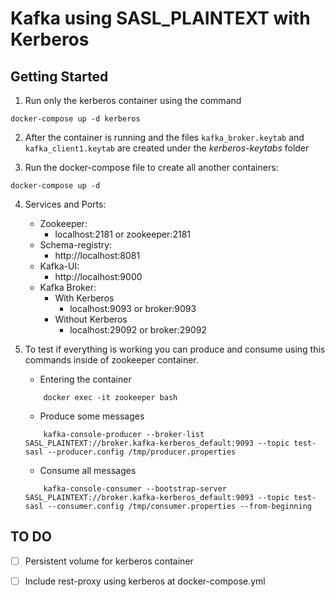 # Kafka using SASL_PLAINTEXT with Kerberos

## Getting Started

1. Run only the kerberos container using the command
```
docker-compose up -d kerberos
```

2. After the container is running and the files `kafka_broker.keytab` and `kafka_client1.keytab` are created under the *kerberos-keytabs* folder

3. Run the docker-compose file to create all another containers:
```
docker-compose up -d
```

4. Services and Ports:

    - Zookeeper: 
        - localhost:2181 or zookeeper:2181
    - Schema-registry:
        - http://localhost:8081
    - Kafka-UI:
        - http://localhost:9000
    - Kafka Broker:
        * With Kerberos
            - localhost:9093 or broker:9093
        * Without Kerberos
            - localhost:29092 or broker:29092

5. To test if everything is working you can produce and consume using this commands inside of zookeeper container.
    * Entering the container
    ```
        docker exec -it zookeeper bash
    ```
    * Produce some messages
    ```
        kafka-console-producer --broker-list SASL_PLAINTEXT://broker.kafka-kerberos_default:9093 --topic test-sasl --producer.config /tmp/producer.properties
    ```
    * Consume all messages
    ```
        kafka-console-consumer --bootstrap-server SASL_PLAINTEXT://broker.kafka-kerberos_default:9093 --topic test-sasl --consumer.config /tmp/consumer.properties --from-beginning
    ```

## TO DO

- [ ] Persistent volume for kerberos container

- [ ] Include rest-proxy using kerberos at docker-compose.yml